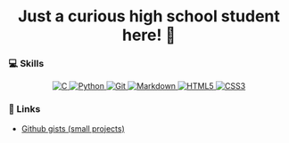 <h1 align="center">Just a curious high school student here! 👋</h1>

### 💻 Skills
<p align="center">
  <a href="https://www.geeksforgeeks.org/c/c-17-standard/" style: text-decoration: none;> <img src="https://img.shields.io/badge/c-%2300599C.svg?style=for-the-badge&logo=c&logoColor=white" alt="C" /> </a>
  <a href="https://www.python.org/" style: text-decoration: none;> <img src="https://img.shields.io/badge/python-3670A0?style=for-the-badge&logo=python&logoColor=ffdd54" alt="Python" /> </a>
  <a href="https://git-scm.com/" style: text-decoration: none;> <img src="https://img.shields.io/badge/git-%23F05033.svg?style=for-the-badge&logo=git&logoColor=white" alt="Git" /> </a>
  <a href="https://www.markdownguide.org/" style: text-decoration: none;> <img src="https://img.shields.io/badge/markdown-%23000000.svg?style=for-the-badge&logo=markdown&logoColor=white" alt="Markdown" /> </a>
  <a href="https://en.wikipedia.org/wiki/HTML5" style: text-decoration: none;> <img src="https://img.shields.io/badge/html5-%23E34F26.svg?style=for-the-badge&logo=html5&logoColor=white" alt="HTML5" /> </a>
  <a href="https://en.wikipedia.org/wiki/CSS" style: text-decoration: none;> <img src="https://img.shields.io/badge/css3-%231572B6.svg?style=for-the-badge&logo=css3&logoColor=white" alt="CSS3" /> </a>
</p>

<!-- https://gprm.itsvg.in/ -->

### 🔗 Links
- [Github gists (small projects)](https://gist.github.com/lukakosanovicc)
